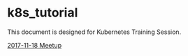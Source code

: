 # k8s_tutorial

This document is designed for Kubernetes Training Session.

[2017-11-18 Meetup](PITCHME.md)
